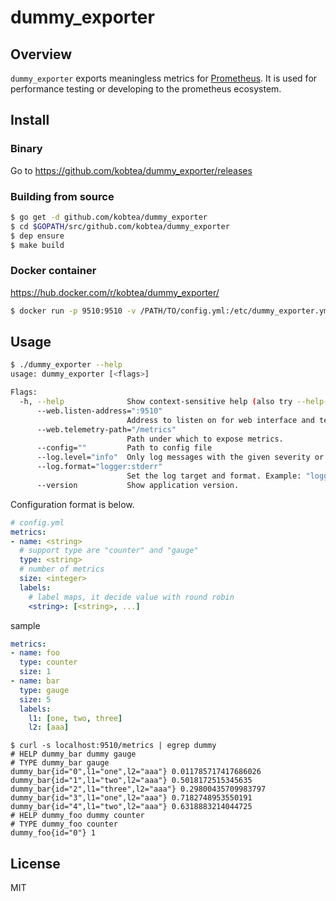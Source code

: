 # dummy_exporter

## Overview

`dummy_exporter` exports meaningless metrics for [Prometheus](https://prometheus.io/).
It is used for performance testing or developing to the prometheus ecosystem.


## Install

### Binary

Go to https://github.com/kobtea/dummy_exporter/releases

### Building from source

```bash
$ go get -d github.com/kobtea/dummy_exporter
$ cd $GOPATH/src/github.com/kobtea/dummy_exporter
$ dep ensure
$ make build
```

### Docker container

https://hub.docker.com/r/kobtea/dummy_exporter/

```bash
$ docker run -p 9510:9510 -v /PATH/TO/config.yml:/etc/dummy_exporter.yml kobtea/dummy_exporter
```


## Usage

```bash
$ ./dummy_exporter --help
usage: dummy_exporter [<flags>]

Flags:
  -h, --help              Show context-sensitive help (also try --help-long and --help-man).
      --web.listen-address=":9510"
                          Address to listen on for web interface and telemetry
      --web.telemetry-path="/metrics"
                          Path under which to expose metrics.
      --config=""         Path to config file
      --log.level="info"  Only log messages with the given severity or above. Valid levels: [debug, info, warn, error, fatal]
      --log.format="logger:stderr"
                          Set the log target and format. Example: "logger:syslog?appname=bob&local=7" or "logger:stdout?json=true"
      --version           Show application version.
```

Configuration format is below.

```yaml
# config.yml
metrics:
- name: <string>
  # support type are "counter" and "gauge"
  type: <string>
  # number of metrics
  size: <integer>
  labels:
    # label maps, it decide value with round robin
    <string>: [<string>, ...]
```

sample

```yaml
metrics:
- name: foo
  type: counter
  size: 1
- name: bar
  type: gauge
  size: 5
  labels:
    l1: [one, two, three]
    l2: [aaa]
```

```
$ curl -s localhost:9510/metrics | egrep dummy
# HELP dummy_bar dummy gauge
# TYPE dummy_bar gauge
dummy_bar{id="0",l1="one",l2="aaa"} 0.011785717417686026
dummy_bar{id="1",l1="two",l2="aaa"} 0.5018172515345635
dummy_bar{id="2",l1="three",l2="aaa"} 0.29800435709983797
dummy_bar{id="3",l1="one",l2="aaa"} 0.7182748953550191
dummy_bar{id="4",l1="two",l2="aaa"} 0.6318883214044725
# HELP dummy_foo dummy counter
# TYPE dummy_foo counter
dummy_foo{id="0"} 1
```


## License

MIT
